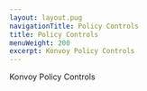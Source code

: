 ```yaml
---
layout: layout.pug
navigationTitle: Policy Controls
title: Policy Controls
menuWeight: 200
excerpt: Konvoy Policy Controls
---
```

Konvoy Policy Controls
